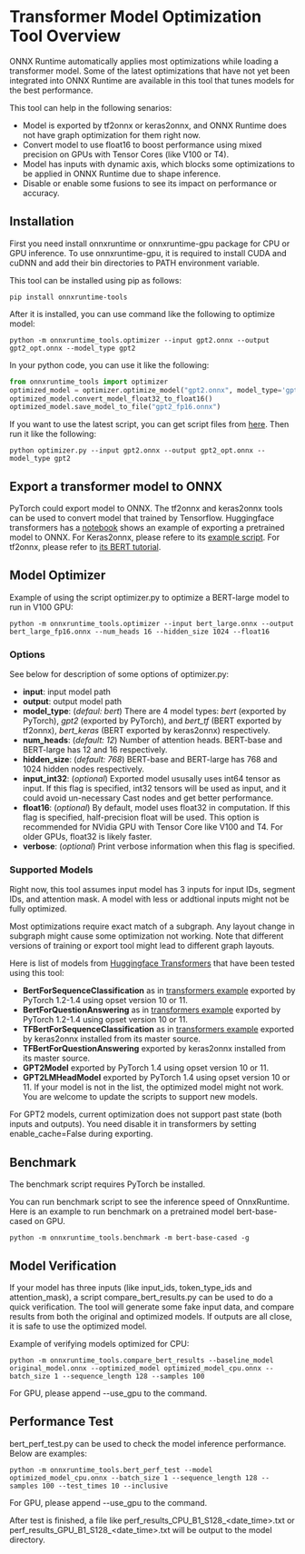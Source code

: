 # Transformer Model Optimization Tool Overview

ONNX Runtime automatically applies most optimizations while loading a transformer model. Some of the latest optimizations that have not yet been integrated into ONNX Runtime are available in this tool that tunes models for the best performance.

This tool can help in the following senarios:
* Model is exported by tf2onnx or keras2onnx, and ONNX Runtime does not have graph optimization for them right now.
* Convert model to use float16 to boost performance using mixed precision on GPUs with Tensor Cores (like V100 or T4).
* Model has inputs with dynamic axis, which blocks some optimizations to be applied in ONNX Runtime due to shape inference.
* Disable or enable some fusions to see its impact on performance or accuracy.

## Installation
First you need install onnxruntime or onnxruntime-gpu package for CPU or GPU inference. To use onnxruntime-gpu, it is required to install CUDA and cuDNN and add their bin directories to PATH environment variable.

This tool can be installed using pip as follows:
```console
pip install onnxruntime-tools
```

After it is installed, you can use command like the following to optimize model:
```console
python -m onnxruntime_tools.optimizer --input gpt2.onnx --output gpt2_opt.onnx --model_type gpt2
```

In your python code, you can use it like the following:

```python
from onnxruntime_tools import optimizer
optimized_model = optimizer.optimize_model("gpt2.onnx", model_type='gpt2', num_heads=12, hidden_size=768)
optimized_model.convert_model_float32_to_float16()
optimized_model.save_model_to_file("gpt2_fp16.onnx")
```

If you want to use the latest script, you can get script files from [here](https://github.com/microsoft/onnxruntime/tree/master/onnxruntime/python/tools/transformers/). Then run it like the following:
```console
python optimizer.py --input gpt2.onnx --output gpt2_opt.onnx --model_type gpt2
```

## Export a transformer model to ONNX
PyTorch could export model to ONNX. The tf2onnx and keras2onnx tools can be used to convert model that trained by Tensorflow.
Huggingface transformers has a [notebook](https://github.com/huggingface/transformers/blob/master/notebooks/04-onnx-export.ipynb) shows an example of exporting a pretrained model to ONNX. 
For Keras2onnx, please refere to its [example script](https://github.com/onnx/keras-onnx/blob/master/applications/nightly_build/test_transformers.py).
For tf2onnx, please refer to [its BERT tutorial](https://github.com/onnx/tensorflow-onnx/blob/master/tutorials/BertTutorial.ipynb).
    
## Model Optimizer

Example of using the script optimizer.py to optimize a BERT-large model to run in V100 GPU:
```console
python -m onnxruntime_tools.optimizer --input bert_large.onnx --output bert_large_fp16.onnx --num_heads 16 --hidden_size 1024 --float16
```

### Options

See below for description of some options of optimizer.py:

- **input**: input model path
- **output**: output model path
- **model_type**: (*defaul: bert*)
    There are 4 model types: *bert* (exported by PyTorch), *gpt2* (exported by PyTorch), and *bert_tf* (BERT exported by tf2onnx), *bert_keras* (BERT exported by keras2onnx) respectively.
- **num_heads**: (*default: 12*)
    Number of attention heads. BERT-base and BERT-large has 12 and 16 respectively.
- **hidden_size**: (*default: 768*)
    BERT-base and BERT-large has 768 and 1024 hidden nodes respectively.
- **input_int32**: (*optional*)
    Exported model ususally uses int64 tensor as input. If this flag is specified, int32 tensors will be used as input, and it could avoid un-necessary Cast nodes and get better performance.
- **float16**: (*optional*)
    By default, model uses float32 in computation. If this flag is specified, half-precision float will be used. This option is recommended for NVidia GPU with Tensor Core like V100 and T4. For older GPUs, float32 is likely faster.
- **verbose**: (*optional*)
    Print verbose information when this flag is specified.

### Supported Models

Right now, this tool assumes input model has 3 inputs for input IDs, segment IDs, and attention mask. A model with less or addtional inputs might not be fully optimized.

Most optimizations require exact match of a subgraph. Any layout change in subgraph might cause some optimization not working. Note that different versions of training or export tool might lead to different graph layouts.

Here is list of models from [Huggingface Transformers](https://github.com/huggingface/transformers/) that have been tested using this tool:
- **BertForSequenceClassification** as in [transformers example](https://github.com/huggingface/transformers/blob/master/examples/run_glue.py) exported by PyTorch 1.2-1.4 using opset version 10 or 11.
- **BertForQuestionAnswering** as in [transformers example](https://github.com/huggingface/transformers/blob/master/examples/run_squad.py) exported by PyTorch 1.2-1.4 using opset version 10 or 11.
- **TFBertForSequenceClassification** as in [transformers example](https://github.com/huggingface/transformers/blob/master/examples/run_tf_glue.py) exported by keras2onnx installed from its master source.
- **TFBertForQuestionAnswering** exported by keras2onnx installed from its master source.
- **GPT2Model** exported by PyTorch 1.4 using opset version 10 or 11.
- **GPT2LMHeadModel** exported by PyTorch 1.4 using opset version 10 or 11.
If your model is not in the list, the optimized model might not work. You are welcome to update the scripts to support new models.

For GPT2 models, current optimization does not support past state (both inputs and outputs). You need disable it in transformers by setting enable_cache=False during exporting.

## Benchmark

The benchmark script requires PyTorch be installed.

You can run benchmark script to see the inference speed of OnnxRuntime. Here is an example to run benchmark on a pretrained model bert-base-cased on GPU.

```console
python -m onnxruntime_tools.benchmark -m bert-base-cased -g
```

## Model Verification

If your model has three inputs (like input_ids, token_type_ids and attention_mask), a script compare_bert_results.py can be used to do a quick verification. The tool will generate some fake input data, and compare results from both the original and optimized models. If outputs are all close, it is safe to use the optimized model.

Example of verifying models optimized for CPU:

```console
python -m onnxruntime_tools.compare_bert_results --baseline_model original_model.onnx --optimized_model optimized_model_cpu.onnx --batch_size 1 --sequence_length 128 --samples 100
```

For GPU, please append --use_gpu to the command.

## Performance Test

bert_perf_test.py can be used to check the model inference performance. Below are examples:

```console
python -m onnxruntime_tools.bert_perf_test --model optimized_model_cpu.onnx --batch_size 1 --sequence_length 128 --samples 100 --test_times 10 --inclusive
```

For GPU, please append --use_gpu to the command.

After test is finished, a file like perf_results_CPU_B1_S128_<date_time>.txt or perf_results_GPU_B1_S128_<date_time>.txt will be output to the model directory.

